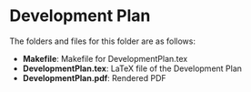 # Development Plan

The folders and files for this folder are as follows:
- **Makefile**: Makefile for DevelopmentPlan.tex
- **DevelopmentPlan.tex**: LaTeX file of the Development Plan
- **DevelopmentPlan.pdf**: Rendered PDF